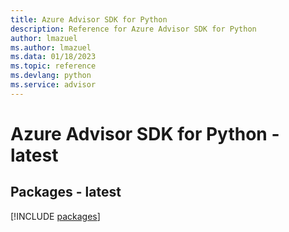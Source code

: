 ```yaml
---
title: Azure Advisor SDK for Python
description: Reference for Azure Advisor SDK for Python
author: lmazuel
ms.author: lmazuel
ms.data: 01/18/2023
ms.topic: reference
ms.devlang: python
ms.service: advisor
---
```

# Azure Advisor SDK for Python - latest
## Packages - latest
[!INCLUDE [packages](advisor-index.md)]